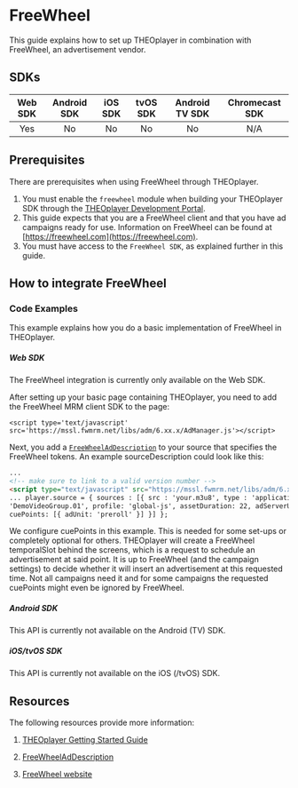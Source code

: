 # FreeWheel

This guide explains how to set up THEOplayer in combination with FreeWheel, an advertisement vendor.

## SDKs

| Web SDK | Android SDK | iOS SDK | tvOS SDK | Android TV SDK | Chromecast SDK |
| :-----: | :---------: | :-----: | :------: | :------------: | :------------: |
|   Yes   |     No      |   No    |    No    |       No       |      N/A       |

## Prerequisites

There are prerequisites when using FreeWheel through THEOplayer.

1. You must enable the `freewheel` module when building your THEOplayer SDK through the [THEOplayer Development Portal](https://portal.theoplayer.com).
2. This guide expects that you are a FreeWheel client and that you have ad campaigns ready for use. Information on FreeWheel can be found at [https://freewheel.com](https://freewheel.com).
3. You must have access to the `FreeWheel SDK`, as explained further in this guide.

## How to integrate FreeWheel

### Code Examples

This example explains how you do a basic implementation of FreeWheel in THEOplayer.

##### Web SDK

The FreeWheel integration is currently only available on the Web SDK.

After setting up your basic page containing THEOplayer, you need to add the FreeWheel MRM client SDK to the page:

`<script type='text/javascript' src='https://mssl.fwmrm.net/libs/adm/6.xx.x/AdManager.js'></script>`

Next, you add a [`FreeWheelAdDescription`](pathname:///theoplayer/v7/api-reference/web/interfaces/FreeWheelAdDescription.html) to your source that specifies the FreeWheel tokens. An example sourceDescription could look like this:

```html
...
<!-- make sure to link to a valid version number -->
<script type="text/javascript" src="https://mssl.fwmrm.net/libs/adm/6.xx.x/AdManager.js"></script>
... player.source = { sources : [{ src : 'your.m3u8', type : 'application/x-mpegurl' }], ads: [{ integration: 'freewheel', networkId: 96749, assetId:
'DemoVideoGroup.01', profile: 'global-js', assetDuration: 22, adServerUrl: 'https://demo.v.fwmrm.net/ad/g/1', siteSectionId: 'DemoSiteGroup.01',
cuePoints: [{ adUnit: 'preroll' }] }] };
```

We configure cuePoints in this example. This is needed for some set-ups or completely optional for others. THEOplayer will create a FreeWheel temporalSlot behind the screens, which is a request to schedule an advertisement at said point. It is up to FreeWheel (and the campaign settings) to decide whether it will insert an advertisement at this requested time. Not all campaigns need it and for some campaigns the requested cuePoints might even be ignored by FreeWheel.

##### Android SDK

This API is currently not available on the Android (TV) SDK.

##### iOS/tvOS SDK

This API is currently not available on the iOS (/tvOS) SDK.

## Resources

The following resources provide more information:

1. [THEOplayer Getting Started Guide](../../getting-started/01-sdks/01-web/00-getting-started.mdx)

2. [FreeWheelAdDescription](pathname:///theoplayer/v7/api-reference/web/interfaces/FreeWheelAdDescription.html)

3. [FreeWheel website](https://freewheel.com)
